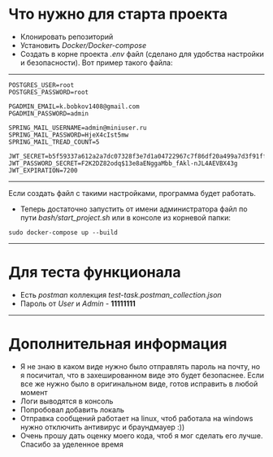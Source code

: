# Что нужно для старта проекта
*  Клонировать репозиторий
*  Установить _Docker/Docker-compose_
*  Создать в корне проекта _.env_ файл (сделано для удобства настройки и безопасности). Вот пример такого файла:
***
```
POSTGRES_USER=root
POSTGRES_PASSWORD=root

PGADMIN_EMAIL=k.bobkov1408@gmail.com
PGADMIN_PASSWORD=admin

SPRING_MAIL_USERNAME=admin@miniuser.ru
SPRING_MAIL_PASSWORD=HjeX4cIst5mw
SPRING_MAIL_TREAD_COUNT=5

JWT_SECRET=b5f59337a612a2a7dc07328f3e7d1a04722967c7f86df20a499a7d3f91ff2a7c
JWT_PASSWORD_SECRET=F2K2DZ82odq$13e8aENggaMbb_fAkl-nJL4AEVBX43g
JWT_EXPIRATION=7200
```
***
Если создать файл с такими настройками, программа будет работать.
*  Теперь достаточно запустить от имени администратора файл по пути _bash/start_project.sh_ или в консоле из корневой папки:
```
sudo docker-compose up --build
```
***
# Для теста функционала
*  Есть _postman_ коллекция _test-task.postman_collection.json_
*  Пароль от _User_ и _Admin_ - __11111111__
***
# Дополнительная информация
*  Я не знаю в каком виде нужно было отправлять пароль на почту, но я посичитал, что в захешированном виде это будет безопаснее. Если все же нужно было в оригинальном виде, готов исправить в любой момент
*  Логи выводятся в консоль
*  Попробовал добавить локаль
*  Отправка сообщений работает на linux, чтоб работала на windows нужно отключить антивирус и браундмауер :))
*  Очень прошу дать оценку моего кода, чтоб я мог сделать его лучше. Спасибо за уделенное время